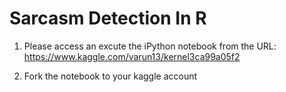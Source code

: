 # Sarcasm Detection In R
1. Please access an excute the iPython notebook from the URL:
https://www.kaggle.com/varun13/kernel3ca99a05f2

2. Fork the notebook to your kaggle account



